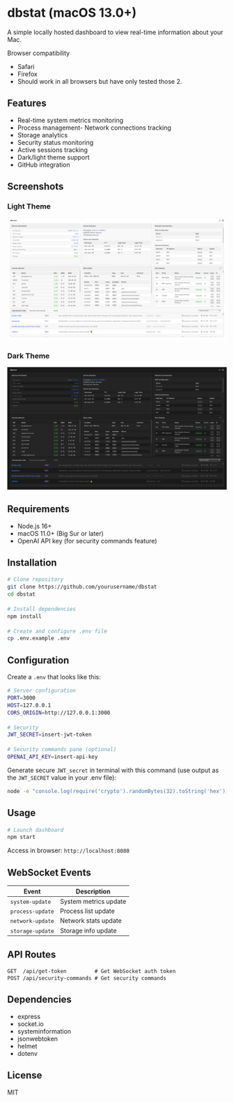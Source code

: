# dbstat (macOS 13.0+)

A simple locally hosted dashboard to view real-time information about your Mac.

Browser compatibility
 - Safari
 - Firefox
 - Should work in all browsers but have only tested those 2.

## Features

- Real-time system metrics monitoring
- Process management- Network connections tracking
- Storage analytics
- Security status monitoring
- Active sessions tracking
- Dark/light theme support
- GitHub integration

## Screenshots

### Light Theme
![Light Theme Screenshot](./assets/images/app-screenshot-light.png)

### Dark Theme
![Dark Theme Screenshot](./assets/images/app-screenshot-dark.png)

## Requirements

- Node.js 16+
- macOS 11.0+ (Big Sur or later)
- OpenAI API key (for security commands feature)

## Installation

```bash
# Clone repository
git clone https://github.com/yourusername/dbstat
cd dbstat

# Install dependencies
npm install

# Create and configure .env file
cp .env.example .env
```

## Configuration

Create a `.env` that looks like this:

```bash
# Server configuration
PORT=3000
HOST=127.0.0.1
CORS_ORIGIN=http://127.0.0.1:3000

# Security
JWT_SECRET=insert-jwt-token

# Security commands pane (optional)
OPENAI_API_KEY=insert-api-key
```

Generate secure `JWT_secret` in terminal with this command (use output as the `JWT_SECRET` value in your .env file):

```bash
node -e "console.log(require('crypto').randomBytes(32).toString('hex'))"
```

## Usage

```bash
# Launch dashboard
npm start
```

Access in browser: `http://localhost:8080`


## WebSocket Events

| Event | Description |
|-------|-------------|
| `system-update` | System metrics update |
| `process-update` | Process list update |
| `network-update` | Network stats update |
| `storage-update` | Storage info update |

## API Routes

```
GET  /api/get-token         # Get WebSocket auth token
POST /api/security-commands # Get security commands
```

## Dependencies

- express
- socket.io
- systeminformation
- jsonwebtoken
- helmet
- dotenv

## License

MIT

